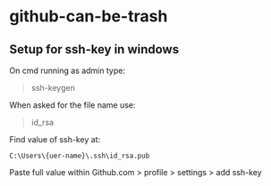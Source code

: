 # github-can-be-trash
Setup for ssh-key in windows
----------------------------------
On cmd running as admin type:
> ssh-keygen

When asked for the file name use:
> id_rsa

Find value of ssh-key at:
```
C:\Users\{uer-name}\.ssh\id_rsa.pub
```

Paste full value within Github.com > profile > settings > add ssh-key

